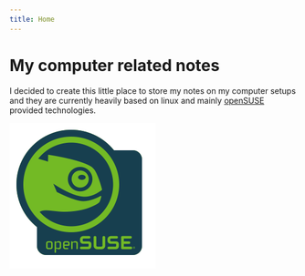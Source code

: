 ```yaml
---
title: Home
---
```


# My computer related notes
I decided to create this little place to store my notes on my computer setups and they are currently heavily based on linux and mainly [openSUSE][1] provided technologies.

![alt text][logo-small]

[logo-small]: Button-laptop-colour.png "openSUSE Geeko head"
[1]: https://www.opensuse.org/
